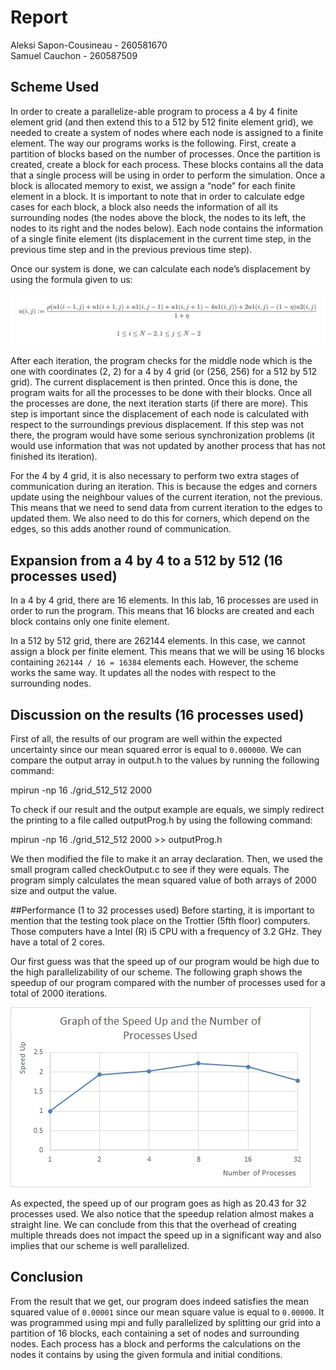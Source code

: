 # Report
Aleksi Sapon-Cousineau - 260581670  
Samuel Cauchon - 260587509

## Scheme Used
In order to create a parallelize-able program to process a 4 by 4 finite element grid (and then extend this to a 512 by 512 finite element grid), we needed to create a system of nodes where each node is assigned to a finite element.
The way our programs works is the following. First, create a partition of blocks based on the number of processes. Once the partition is created, create a block for each process. These blocks contains all the data that a single process will be using in order to perform the simulation. Once a block is allocated memory to exist, we assign a “node” for each finite element in a block. It is important to note that in order to calculate edge cases for each block, a block also needs the information of all its surrounding nodes (the nodes above the block, the nodes to its left, the nodes to its right and the nodes below). Each node contains the information of a single finite element (its displacement in the current time step, in the previous time step and in the previous previous time step).

Once our system is done, we can calculate each node’s displacement by using the formula given to us:

![Formula Image](fomulaDisplacement.jpg)

After each iteration, the program checks for the middle node which is the one with coordinates (2, 2) for a 4 by 4 grid (or (256, 256) for a 512 by 512 grid). The current displacement is then printed. Once this is done, the program waits for all the processes to be done with their blocks. Once all the processes are done, the next iteration starts (if there are more). This step is important since the displacement of each node is calculated with respect to the surroundings previous displacement. If this step was not there, the program would have some serious synchronization problems (it would use information that was not updated by another process that has not finished its iteration).

For the 4 by 4 grid, it is also necessary to perform two extra stages of communication during an iteration. This is because the edges and corners update using the neighbour values of the current iteration, not the previous. This means that we need to send data from current iteration to the edges to updated them. We also need to do this for corners, which depend on the edges, so this adds another round of communication.

## Expansion from a 4 by 4 to a 512 by 512 (16 processes used)
In a 4 by 4 grid, there are 16 elements. In this lab, 16 processes are used in order to run the program. This means that 16 blocks are created and each block contains only one finite element.

In a 512 by 512 grid, there are 262144 elements. In this case, we cannot assign a block per finite element. This means that we will be using 16 blocks containing `262144 / 16 = 16384` elements each. However, the scheme works the same way. It updates all the nodes with respect to the surrounding nodes.

## Discussion on the results (16 processes used)
First of all, the results of our program are well within the expected uncertainty since our mean squared error is equal to `0.000000`. We can compare the output array in output.h to the values by running the following command:

mpirun -np 16 ./grid_512_512 2000

To check if our result and the output example are equals, we simply redirect the printing to a file called outputProg.h by using the following command:

mpirun -np 16 ./grid_512_512 2000 >> outputProg.h

We then modified the file to make it an array declaration. Then, we used the small program called checkOutput.c to see if they were equals. The program simply calculates the mean squared value of both arrays of 2000 size and output the value.

##Performance (1 to 32 processes used)
Before starting, it is important to mention that the testing took place on the Trottier (5fth floor) computers. Those computers have a Intel (R) i5 CPU with a frequency of 3.2 GHz. They have a total of 2 cores.

Our first guess was that the speed up of our program would be high due to the high parallelizability of our scheme. The following graph shows the speedup of our program compared with the number of processes used for a total of 2000 iterations.

![graphSpeedup Image](speedupImage.jpg)

As expected, the speed up of our program goes as high as 20.43 for 32 processes used. We also notice that the speedup relation almost makes a straight line. We can conclude from this that the overhead of creating multiple threads does not impact the speed up in a significant way and also implies that our scheme is well parallelized.

## Conclusion
From the result that we get, our program does indeed satisfies the mean squared value of `0.00001` since our mean square value is equal to `0.00000`. It was programmed using mpi and fully parallelized by splitting our grid into a partition of 16 blocks, each containing a set of nodes and surrounding nodes. Each process has a block and performs the calculations on the nodes it contains by using the given formula and initial conditions.
